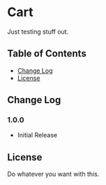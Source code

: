 # Cart

Just testing stuff out.

## Table of Contents

- <a href="#change-log">Change Log</a>
- <a href="#license">License</a>

## Change Log

### 1.0.0

- Initial Release

## License

Do whatever you want with this.